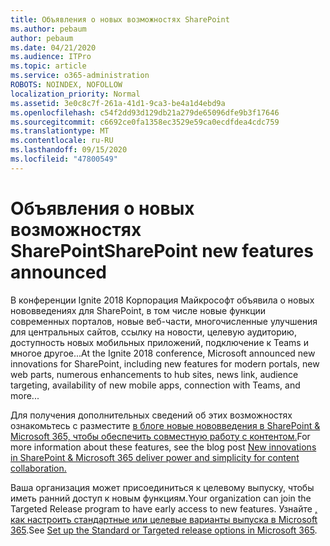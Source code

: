```yaml
---
title: Объявления о новых возможностях SharePoint
ms.author: pebaum
author: pebaum
ms.date: 04/21/2020
ms.audience: ITPro
ms.topic: article
ms.service: o365-administration
ROBOTS: NOINDEX, NOFOLLOW
localization_priority: Normal
ms.assetid: 3e0c8c7f-261a-41d1-9ca3-be4a1d4ebd9a
ms.openlocfilehash: c54f2dd93d129db21a279de65096dfe9b3f17646
ms.sourcegitcommit: c6692ce0fa1358ec3529e59ca0ecdfdea4cdc759
ms.translationtype: MT
ms.contentlocale: ru-RU
ms.lasthandoff: 09/15/2020
ms.locfileid: "47800549"
---
```

# <a name="sharepoint-new-features-announced"></a><span data-ttu-id="06087-102">Объявления о новых возможностях SharePoint</span><span class="sxs-lookup"><span data-stu-id="06087-102">SharePoint new features announced</span></span>

<span data-ttu-id="06087-103">В конференции Ignite 2018 Корпорация Майкрософт объявила о новых нововведениях для SharePoint, в том числе новые функции современных порталов, новые веб-части, многочисленные улучшения для центральных сайтов, ссылку на новости, целевую аудиторию, доступность новых мобильных приложений, подключение к Teams и многое другое...</span><span class="sxs-lookup"><span data-stu-id="06087-103">At the Ignite 2018 conference, Microsoft announced new innovations for SharePoint, including new features for modern portals, new web parts, numerous enhancements to hub sites, news link, audience targeting, availability of new mobile apps, connection with Teams, and more...</span></span>
  
<span data-ttu-id="06087-104">Для получения дополнительных сведений об этих возможностях ознакомьтесь с разместите [в блоге новые нововведения в SharePoint &amp; Microsoft 365, чтобы обеспечить совместную работу с контентом.](https://go.microsoft.com/fwlink/?linkid=2026502)</span><span class="sxs-lookup"><span data-stu-id="06087-104">For more information about these features, see the blog post [New innovations in SharePoint &amp; Microsoft 365 deliver power and simplicity for content collaboration.](https://go.microsoft.com/fwlink/?linkid=2026502)</span></span>
  
<span data-ttu-id="06087-105">Ваша организация может присоединиться к целевому выпуску, чтобы иметь ранний доступ к новым функциям.</span><span class="sxs-lookup"><span data-stu-id="06087-105">Your organization can join the Targeted Release program to have early access to new features.</span></span> <span data-ttu-id="06087-106">Узнайте [, как настроить стандартные или целевые варианты выпуска в Microsoft 365](https://docs.microsoft.com/microsoft-365/admin/manage/release-options-in-office-365).</span><span class="sxs-lookup"><span data-stu-id="06087-106">See [Set up the Standard or Targeted release options in Microsoft 365](https://docs.microsoft.com/microsoft-365/admin/manage/release-options-in-office-365).</span></span>
